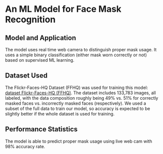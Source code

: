 # An ML Model for Face Mask Recognition

## Model and Application

The model uses real time web camera to distinguish proper mask usage. It uses a simple binary classification (either mask worn correctly or not) based on supervised ML learning.

## Dataset Used

The Flickr-Faces-HQ Dataset (FFHQ) was used for training this model: [dataset Flickr-Faces-HQ (FFHQ)](https://github.com/NVlabs/ffhq-dataset). The dataset includes 133,783 images, all labeled, with the data composition roughly being 49% vs. 51% for correctly masked faces vs. incorrectly masked faces (respectively). We used a subset of the full data to train our model, so accuracy is expected to be slightly better if the whole dataset is used for training.

## Performance Statistics

The model is able to predict proper mask usage using live web cam with 98% accuracy rate.

